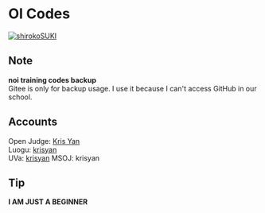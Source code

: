 # OI Codes

[![shirokoSUKI](https://cdn.luogu.com.cn/upload/image_hosting/j3njc5q3.png)](https://krisyan.dev/)

## Note

**noi training codes backup**  
Gitee is only for backup usage. I use it because I can't access GitHub in our school.

## Accounts

Open Judge: [Kris Yan](http://openjudge.cn/user/1341523/)  
Luogu: [krisyan](https://www.luogu.com.cn/user/1124126)  
UVa: [krisyan](https://onlinejudge.org/)
MSOJ: krisyan

## Tip

**I AM JUST A BEGINNER**